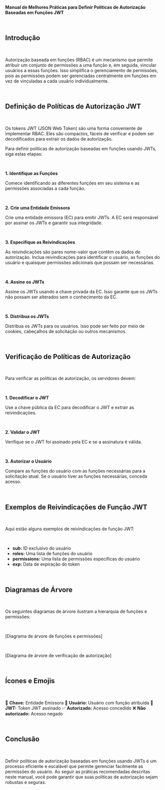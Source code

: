 **Manual de Melhores Práticas para Definir Políticas de Autorização Baseadas em Funções JWT**

<br>

## Introdução
<br>

Autorização baseada em funções (RBAC) é um mecanismo que permite atribuir um conjunto de permissões a uma função e, em seguida, vincular usuários a essas funções. Isso simplifica o gerenciamento de permissões, pois as permissões podem ser gerenciadas centralmente em funções em vez de vinculadas a cada usuário individualmente.

<br>

## Definição de Políticas de Autorização JWT
<br>

Os tokens JWT (JSON Web Token) são uma forma conveniente de implementar RBAC. Eles são compactos, fáceis de verificar e podem ser decodificados para extrair os dados de autorização.

Para definir políticas de autorização baseadas em funções usando JWTs, siga estas etapas:

<br>

**1. Identifique as Funções**
<br>

Comece identificando as diferentes funções em seu sistema e as permissões associadas a cada função.

<br>

**2. Crie uma Entidade Emissora**
<br>

Crie uma entidade emissora (EC) para emitir JWTs. A EC será responsável por assinar os JWTs e garantir sua integridade.

<br>

**3. Especifique as Reivindicações**
<br>

As reivindicações são pares nome-valor que contêm os dados de autorização. Inclua reivindicações para identificar o usuário, as funções do usuário e quaisquer permissões adicionais que possam ser necessárias.

<br>

**4. Assine os JWTs**
<br>

Assine os JWTs usando a chave privada da EC. Isso garante que os JWTs não possam ser alterados sem o conhecimento da EC.

<br>

**5. Distribua os JWTs**
<br>

Distribua os JWTs para os usuários. Isso pode ser feito por meio de cookies, cabeçalhos de solicitação ou outros mecanismos.

<br>

## Verificação de Políticas de Autorização
<br>

Para verificar as políticas de autorização, os servidores devem:

<br>

**1. Decodificar o JWT**
<br>

Use a chave pública da EC para decodificar o JWT e extrair as reivindicações.

<br>

**2. Validar o JWT**
<br>

Verifique se o JWT foi assinado pela EC e se a assinatura é válida.

<br>

**3. Autorizar o Usuário**
<br>

Compare as funções do usuário com as funções necessárias para a solicitação atual. Se o usuário tiver as funções necessárias, conceda acesso.

<br>

## Exemplos de Reivindicações de Função JWT
<br>

Aqui estão alguns exemplos de reivindicações de função JWT:

<br>

* **sub:** ID exclusivo do usuário
* **roles:** Uma lista de funções do usuário
* **permissions:** Uma lista de permissões específicas do usuário
* **exp:** Data de expiração do token

<br>

## Diagramas de Árvore
<br>

Os seguintes diagramas de árvore ilustram a hierarquia de funções e permissões:

<br>

[Diagrama de árvore de funções e permissões]

<br>

[Diagrama de árvore de verificação de autorização]

<br>

## Ícones e Emojis
<br>

🔑 **Chave:** Entidade Emissora
👤 **Usuário:** Usuário com função atribuída
📖 **JWT:** Token JWT assinado
✅ **Autorizado:** Acesso concedido
❌ **Não autorizado:** Acesso negado

<br>

## Conclusão
<br>

Definir políticas de autorização baseadas em funções usando JWTs é um processo eficiente e escalável que permite gerenciar facilmente as permissões do usuário. Ao seguir as práticas recomendadas descritas neste manual, você pode garantir que suas políticas de autorização sejam robustas e seguras.